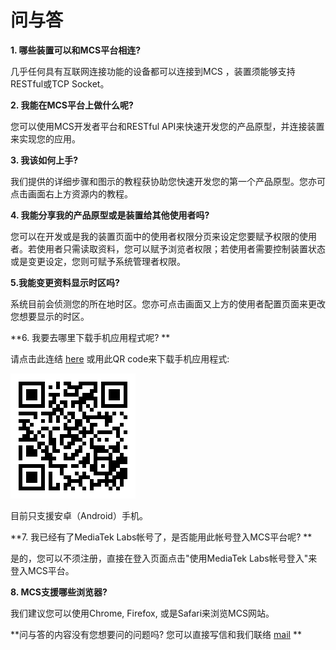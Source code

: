 # 问与答

**1. 哪些装置可以和MCS平台相连?**

几乎任何具有互联网连接功能的设备都可以连接到MCS ，装置须能够支持RESTful或TCP Socket。

**2. 我能在MCS平台上做什么呢?**

您可以使用MCS开发者平台和RESTful API来快速开发您的产品原型，并连接装置来实现您的应用。

**3. 我该如何上手?**

我们提供的详细步骤和图示的教程获协助您快速开发您的第一个产品原型。您亦可点击画面右上方资源内的教程。

**4. 我能分享我的产品原型或是装置给其他使用者吗?**

您可以在开发或是我的装置页面中的使用者权限分页来设定您要赋予权限的使用者。若使用者只需读取资料，您可以赋予浏览者权限；若使用者需要控制装置状态或是变更设定，您则可赋予系统管理者权限。

**5.我能变更资料显示时区吗?**

系统目前会侦测您的所在地时区。您亦可点击画面又上方的使用者配置页面来更改您想要显示的时区。

**6. 我要去哪里下载手机应用程式呢? **

请点击此连结 [here](http://mcs.mediatek.com/iot/mobile/android) 或用此QR code来下载手机应用程式:

![](../images/mobileapp_android.png)

目前只支援安卓（Android）手机。

**7. 我已经有了MediaTek Labs帐号了，是否能用此帐号登入MCS平台呢? **

是的，您可以不须注册，直接在登入页面点击"使用MediaTek Labs帐号登入"来登入MCS平台。


**8. MCS支援哪些浏览器?**

我们建议您可以使用Chrome, Firefox, 或是Safari来浏览MCS网站。




**问与答的内容没有您想要问的问题吗? 您可以直接写信和我们联络 [mail](mtkcloudsandbox@mediatek.com) **
